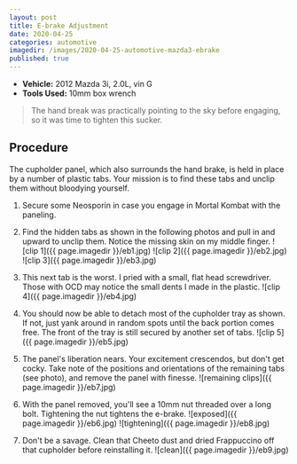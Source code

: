 ```yaml
---
layout: post
title: E-brake Adjustment
date: 2020-04-25
categories: automotive
imagedir: /images/2020-04-25-automotive-mazda3-ebrake
published: true
---
```


- **Vehicle:** 2012 Mazda 3i, 2.0L, vin G
- **Tools Used:** 10mm box wrench

> The hand break was practically pointing to the sky before engaging, so it was time to tighten this sucker.

## Procedure

The cupholder panel, which also surrounds the hand brake, is held in place by a number of plastic tabs. Your mission is to find these tabs and unclip them without bloodying yourself.

1. Secure some Neosporin in case you engage in Mortal Kombat with the paneling.

1. Find the hidden tabs as shown in the following photos and pull in and upward to unclip them. Notice the missing skin on my middle finger.
![clip 1]({{ page.imagedir }}/eb1.jpg)
![clip 2]({{ page.imagedir }}/eb2.jpg)
![clip 3]({{ page.imagedir }}/eb3.jpg)

1. This next tab is the worst. I pried with a small, flat head screwdriver. Those with OCD may notice the small dents I made in the plastic.
![clip 4]({{ page.imagedir }}/eb4.jpg)

1. You should now be able to detach most of the cupholder tray as shown. If not, just yank around in random spots until the back portion comes free. The front of the tray is still secured by another set of tabs.
![clip 5]({{ page.imagedir }}/eb5.jpg)

1. The panel's liberation nears. Your excitement crescendos, but don't get cocky. Take note of the positions and orientations of the remaining tabs (see photo), and remove the panel with finesse.
![remaining clips]({{ page.imagedir }}/eb7.jpg)

1. With the panel removed, you'll see a 10mm nut threaded over a long bolt. Tightening the nut tightens the e-brake.
![exposed]({{ page.imagedir }}/eb6.jpg)
![tightening]({{ page.imagedir }}/eb8.jpg)

1. Don't be a savage. Clean that Cheeto dust and dried Frappuccino off that cupholder before reinstalling it.
![clean]({{ page.imagedir }}/eb9.jpg)